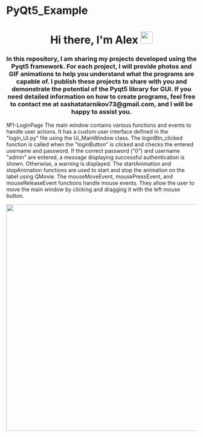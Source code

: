 # PyQt5_Example
<h1 align="center">Hi there, I'm Alex 
<img src="https://github.com/blackcater/blackcater/raw/main/images/Hi.gif" height="32"/></h1>
<h3 align="center">In this repository, I am sharing my projects developed using the Pyqt5 framework. 
For each project, I will provide photos and GIF animations to help you understand what the programs are capable of. 
I publish these projects to share with you and demonstrate the potential of the Pyqt5 library for GUI. 
If you need detailed information on how to create programs, 
feel free to contact me at sashatatarnikov73@gmail.com, and I will be happy to assist you.</h3>



№1-LoginPage
The main window contains various functions and events to handle user actions. 
It has a custom user interface defined in the "login_UI.py" file using the Ui_MainWindow class.
The loginBtn_clicked function is called when the "loginButton" is clicked and checks the entered username and password. 
If the correct password ("0") and username "admin" are entered, a message displaying successful authentication is shown. 
Otherwise, a warning is displayed.
The startAnimation and stopAnimation functions are used to start and stop the animation on the label using QMovie.
The mouseMoveEvent, mousePressEvent, and mouseReleaseEvent functions handle mouse events. 
They allow the user to move the main window by clicking and dragging it with the left mouse button.

<div id="header" align="center">
  <img src="https://github.com/AlexBalind70/PyQt5_Example/assets/102526063/4cdcb7e2-a70a-4753-ab55-f25148819fda" width="600"/>
</div>



